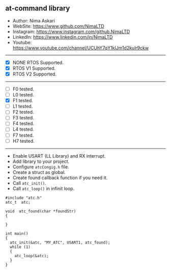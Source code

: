 ## at-command library 
 *	Author:     Nima Askari
 *	WebSite:    https://www.github.com/NimaLTD
 *	Instagram:  https://www.instagram.com/github.NimaLTD
 *	LinkedIn:   https://www.linkedin.com/in/NimaLTD
 *	Youtube:    https://www.youtube.com/channel/UCUhY7qY1klJm1d2kulr9ckw 
--------------------------------------------------------------------------------
* [x] NONE RTOS Supported.
* [x] RTOS V1 Supported.
* [x] RTOS V2 Supported.
--------------------------------------------------------------------------------
* [ ] F0 tested.
* [ ] L0 tested.
* [x] F1 tested.
* [ ] L1 tested.
* [ ] F2 tested.
* [ ] F3 tested.
* [ ] F4 tested.
* [ ] L4 tested.
* [ ] F7 tested.
* [ ] H7 tested.
--------------------------------------------------------------------------------   
* Enable USART (LL Library) and RX interrupt.
* Add library to your project.
* Configure `atcCongig.h` file.
* Create a struct as global.
* Create found callback function if you need it.
* Call `atc_init()`.
* Call `atc_loop()` in infinit loop.
```
#include "atc.h"
atc_t  atc;

void  atc_found(char *foundStr)
{

}

int main()
{
  atc_init(&atc, "MY_ATC", USART1, atc_found);
  while (1)
  {
    atc_loop(&atc);
  }  
}
```


